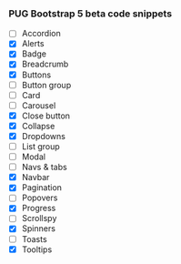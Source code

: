 ### PUG Bootstrap 5 beta code snippets

- [ ] Accordion
- [x] Alerts
- [x] Badge
- [x] Breadcrumb
- [x] Buttons
- [ ] Button group
- [ ] Card
- [ ] Carousel
- [x] Close button
- [x] Collapse
- [x] Dropdowns
- [ ] List group
- [ ] Modal
- [ ] Navs & tabs
- [x] Navbar
- [x] Pagination
- [ ] Popovers
- [x] Progress
- [ ] Scrollspy
- [x] Spinners
- [ ] Toasts
- [x] Tooltips
